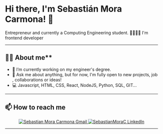 <!-- markdownlint-disable MD033 MD042-->

# Hi there, I'm **Sebastián Mora Carmona**! 👋

Entrepreneur and currently a Computing Engineering student. 👨🏼‍💻🚀 I'm frontend developer 

---

## 🧑🏻 About me**

- 🔭 I’m currently working on my engineer's degree.
- 💬 Ask me about anything, but for now, I'm fully open to new projects, job , collaborations or ideas!
- 💻 Javascript, HTML, CSS, React, NodeJS, Python, SQL, GIT...
---
## **📫 How to reach me**

<div align="center" style="text-align:center">
    <a href="mailto:moracarmonasebastian2@gmail.com">
        <img src="https://img.shields.io/badge/-Gmail-EA4335?style=for-the-badge&logo=Gmail&logoColor=white"
            alt="Sebastian Mora Carmona Gmail">
    </a>
    <a href="https://www.linkedin.com/in/sebastianmorac/" target="_blank" rel="noopener noreferrer">
        <img src="https://img.shields.io/badge/LinkedIn-0A66C2?style=for-the-badge&logo=linkedin&logoColor=white"
            alt="SebastianMoraC LinkedIn">
    </a>

</div>

---
